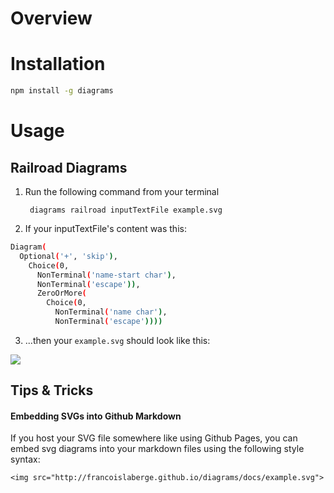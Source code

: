# Overview

# Installation

```bash
npm install -g diagrams
```

# Usage

## Railroad Diagrams

  1. Run the following command from your terminal

          diagrams railroad inputTextFile example.svg

  2. If your inputTextFile's content was this:
```bash
Diagram(
  Optional('+', 'skip'),
    Choice(0,
      NonTerminal('name-start char'),
      NonTerminal('escape')),
      ZeroOrMore(
        Choice(0,
          NonTerminal('name char'),
          NonTerminal('escape'))))
```
  3. ...then your ```example.svg``` should look like this:

  <img src="http://francoislaberge.github.io/diagrams/docs/example.svg">


## Tips & Tricks
#### Embedding SVGs into Github Markdown
If you host your SVG file somewhere like using Github Pages, you can embed svg diagrams into your markdown files using the following style syntax:
```
<img src="http://francoislaberge.github.io/diagrams/docs/example.svg">
```
